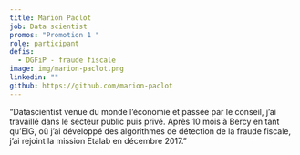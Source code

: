 ```yaml
---
title: Marion Paclot
job: Data scientist
promos: "Promotion 1 "
role: participant
defis:
  - DGFiP - fraude fiscale
image: img/marion-paclot.png
linkedin: ""
github: https://github.com/marion-paclot
---
```

“Datascientist venue du monde l’économie et passée par le conseil, j’ai travaillé dans le secteur public puis privé. Après 10 mois à Bercy en tant qu’EIG, où j’ai développé des algorithmes de détection de la fraude fiscale, j’ai rejoint la mission Etalab en décembre 2017.”